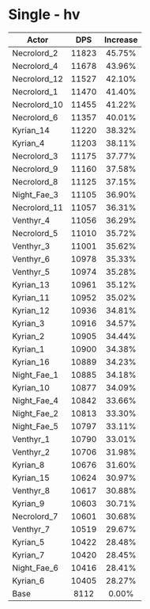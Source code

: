 # Single - hv
| Actor | DPS | Increase |
|---|:---:|:---:|
|Necrolord_2|11823|45.75%|
|Necrolord_4|11678|43.96%|
|Necrolord_12|11527|42.10%|
|Necrolord_1|11470|41.40%|
|Necrolord_10|11455|41.22%|
|Necrolord_6|11357|40.01%|
|Kyrian_14|11220|38.32%|
|Kyrian_4|11203|38.11%|
|Necrolord_3|11175|37.77%|
|Necrolord_9|11160|37.58%|
|Necrolord_8|11125|37.15%|
|Night_Fae_3|11105|36.90%|
|Necrolord_11|11057|36.31%|
|Venthyr_4|11056|36.29%|
|Necrolord_5|11010|35.72%|
|Venthyr_3|11001|35.62%|
|Venthyr_6|10978|35.33%|
|Venthyr_5|10974|35.28%|
|Kyrian_13|10961|35.12%|
|Kyrian_11|10952|35.02%|
|Kyrian_12|10936|34.81%|
|Kyrian_3|10916|34.57%|
|Kyrian_2|10905|34.44%|
|Kyrian_1|10900|34.38%|
|Kyrian_16|10889|34.23%|
|Night_Fae_1|10885|34.18%|
|Kyrian_10|10877|34.09%|
|Night_Fae_4|10842|33.66%|
|Night_Fae_2|10813|33.30%|
|Night_Fae_5|10797|33.11%|
|Venthyr_1|10790|33.01%|
|Venthyr_2|10706|31.98%|
|Kyrian_8|10676|31.60%|
|Kyrian_15|10624|30.97%|
|Venthyr_8|10617|30.88%|
|Kyrian_9|10603|30.71%|
|Necrolord_7|10601|30.68%|
|Venthyr_7|10519|29.67%|
|Kyrian_5|10422|28.48%|
|Kyrian_7|10420|28.45%|
|Night_Fae_6|10416|28.41%|
|Kyrian_6|10405|28.27%|
|Base|8112|0.00%|
